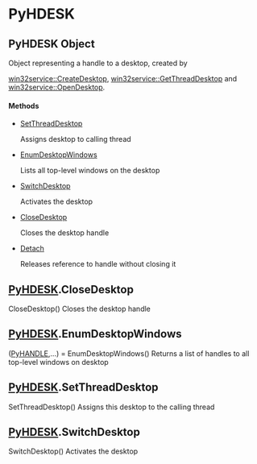 # PyHDESK


## PyHDESK Object

Object representing a handle to a desktop, created by 

[win32service::CreateDesktop](win32service.md#win32servicecreatedesktop), [win32service::GetThreadDesktop](win32service.md#win32servicegetthreaddesktop) and [win32service::OpenDesktop](win32service.md#win32serviceopendesktop)\.

#### Methods

  - [SetThreadDesktop](PyHDESK.md#pyhdesksetthreaddesktop)

    Assigns desktop to calling thread&nbsp;

  - [EnumDesktopWindows](PyHDESK.md#pyhdeskenumdesktopwindows)

    Lists all top-level windows on the desktop&nbsp;

  - [SwitchDesktop](PyHDESK.md#pyhdeskswitchdesktop)

    Activates the desktop&nbsp;

  - [CloseDesktop](PyHDESK.md#pyhdeskclosedesktop)

    Closes the desktop handle&nbsp;

  - [Detach](PyHDESK.md#pyhdeskdetach)

    Releases reference to handle without closing it&nbsp;


## [PyHDESK](PyHDESK.md#pyhdesk)\.CloseDesktop

CloseDesktop\(\)
Closes the desktop handle


## [PyHDESK](PyHDESK.md#pyhdesk)\.EnumDesktopWindows

\([PyHANDLE](PyHANDLE.md),\.\.\.\) = EnumDesktopWindows\(\)
Returns a list of handles to all top-level windows on desktop


## [PyHDESK](PyHDESK.md#pyhdesk)\.SetThreadDesktop

SetThreadDesktop\(\)
Assigns this desktop to the calling thread


## [PyHDESK](PyHDESK.md#pyhdesk)\.SwitchDesktop

SwitchDesktop\(\)
Activates the desktop